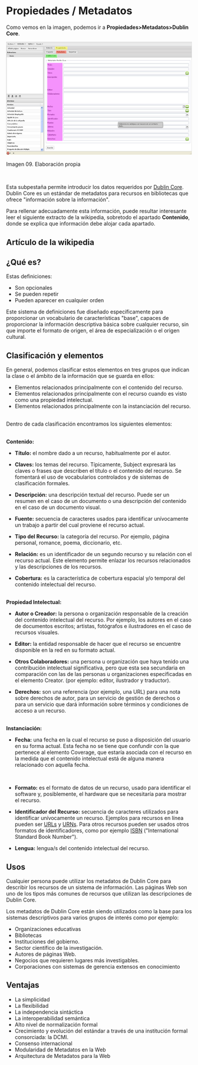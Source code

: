
# Propiedades / Metadatos

Como vemos en la imagen, podemos ir a **Propiedades&gt;Metadatos&gt;Dublin Core**.

![](img/09_metadatos.jpg)
<td style="text-align: center;">Imagen 09. Elaboración propia</td>

 

Esta subpestaña permite introducir los datos requeridos por [Dublin Core](http://es.wikipedia.org/wiki/Dublin_Core). Dublin Core es un estándar de metadatos para recursos en bibliotecas que ofrece "información sobre la información".

Para rellenar adecuadamente esta información, puede resultar interesante leer el siguiente extracto de la wikipedia, sobretodo el apartado **Contenido**, donde se explica que información debe alojar cada apartado.

## Artículo de la wikipedia

## ¿Qué es?

Estas definiciones:

- Son opcionales
- Se pueden repetir
- Pueden aparecer en cualquier orden

Este sistema de definiciones fue diseñado específicamente para proporcionar un vocabulario de características "base", capaces de proporcionar la información descriptiva básica sobre cualquier recurso, sin que importe el formato de origen, el área de especialización o el origen cultural.

## Clasificación y elementos

En general, podemos clasificar estos elementos en tres grupos que indican la clase o el ámbito de la información que se guarda en ellos:

- Elementos relacionados principalmente con el contenido del recurso.
- Elementos relacionados principalmente con el recurso cuando es visto como una propiedad intelectual.
- Elementos relacionados principalmente con la instanciación del recurso.

<br/> Dentro de cada clasificación encontramos los siguientes elementos:

<br/> **Contenido:**

- **Título:** el nombre dado a un recurso, habitualmente por el autor.

- **Claves:** los temas del recurso. Típicamente, Subject expresará las claves o frases que describen el título o el contenido del recurso. Se fomentará el uso de vocabularios controlados y de sistemas de clasificación formales.

- **Descripción:** una descripción textual del recurso. Puede ser un resumen en el caso de un documento o una descripción del contenido en el caso de un documento visual.

- **Fuente:** secuencia de caracteres usados para identificar unívocamente un trabajo a partir del cual proviene el recurso actual.

- **Tipo del Recurso:** la categoría del recurso. Por ejemplo, página personal, romance, poema, diccionario, etc.

- **Relación:** es un identificador de un segundo recurso y su relación con el recurso actual. Este elemento permite enlazar los recursos relacionados y las descripciones de los recursos.

- **Cobertura:** es la característica de cobertura espacial y/o temporal del contenido intelectual del recurso.

<br/> **Propiedad Intelectual:**

- **Autor o Creador:** la persona o organización responsable de la creación del contenido intelectual del recurso. Por ejemplo, los autores en el caso de documentos escritos; artistas, fotógrafos e ilustradores en el caso de recursos visuales.

- **Editor:** la entidad responsable de hacer que el recurso se encuentre disponible en la red en su formato actual.

- **Otros Colaboradores:** una persona u organización que haya tenido una contribución intelectual significativa, pero que esta sea secundaria en comparación con las de las personas u organizaciones especificadas en el elemento Creator. (por ejemplo: editor, ilustrador y traductor).

- **Derechos:** son una referencia (por ejemplo, una URL) para una nota sobre derechos de autor, para un servicio de gestión de derechos o para un servicio que dará información sobre términos y condiciones de acceso a un recurso.

<br/> **Instanciación:**

- **Fecha:** una fecha en la cual el recurso se puso a disposición del usuario en su forma actual. Esta fecha no se tiene que confundir con la que pertenece al elemento Coverage, que estaría asociada con el recurso en la medida que el contenido intelectual está de alguna manera relacionado con aquella fecha.

 

- **Formato:** es el formato de datos de un recurso, usado para identificar el software y, posiblemente, el hardware que se necesitaría para mostrar el recurso.

- **Identificador del Recurso:** secuencia de caracteres utilizados para identificar unívocamente un recurso. Ejemplos para recursos en línea pueden ser [URLs](http://es.wikipedia.org/wiki/URL) y [URNs](http://es.wikipedia.org/wiki/URN). Para otros recursos pueden ser usados otros formatos de identificadores, como por ejemplo [ISBN](http://es.wikipedia.org/wiki/ISBN) ("International Standard Book Number").

- **Lengua:** lengua/s del contenido intelectual del recurso.

## Usos

Cualquier persona puede utilizar los metadatos de Dublin Core para describir los recursos de un sistema de información. Las páginas Web son uno de los tipos más comunes de recursos que utilizan las descripciones de Dublin Core.

Los metadatos de Dublin Core están siendo utilizados como la base para los sistemas descriptivos para varios grupos de interés como por ejemplo:

- Organizaciones educativas
- Bibliotecas
- Instituciones del gobierno.
- Sector científico de la investigación.
- Autores de páginas Web.
- Negocios que requieren lugares más investigables.
- Corporaciones con sistemas de gerencia extensos en conocimiento

## Ventajas

- La simplicidad
- La flexibilidad
- La independencia sintáctica
- La interoperabilidad semántica
- Alto nivel de normalización formal
- Crecimiento y evolución del estándar a través de una institución formal consorciada: la DCMI.
- Consenso internacional
- Modularidad de Metadatos en la Web
- Arquitectura de Metadatos para la Web

